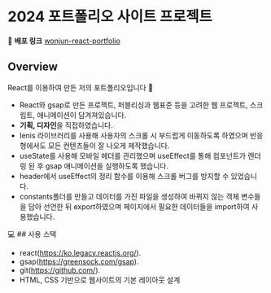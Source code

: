 # 2024 포트폴리오 사이트 프로젝트

📌 **배포 링크**
[wonjun-react-portfolio](https://dnjswns619.netlify.app/)

## Overview
React를 이용하여 만든 저의 포트폴리오입니다 🙂

- React와 gsap로 만든 프로젝트, 퍼블리싱과 웹표준 등을 고려한 웹 프로젝트, 스크립트, 애니메이션이 담겨져있습니다.
- **기획, 디자인**을 직접하였습니다.
- lenis 라이브러리를 사용해 사용자의 스크롤 시 부드럽게 이동하도록 하였으며 반응형에서도 모든 컨텐츠들이 잘 나오게 제작했습니다.
- useState를 사용해 모바일 헤더를 관리했으며 useEffect를 통해 컴포넌트가 렌더링 된 후 gsap 애니메이션을 실행하도록 했습니다.
- header에서 useEffect의 정리 함수를 이용해 스크롤 버그를 방지할 수 있었습니다.
- constants폴더를 만들고 데이터를 가진 파일을 생성하여 바뀌지 않는 객체 변수들을 담아 선언한 뒤 export하였으며 페이지에서 필요한 데이터들을 import하여 사용했습니다.



💻 ## 사용 스택
- react(https://ko.legacy.reactjs.org/).
- gsap(https://greensock.com/gsap).
- git(https://github.com/).
- HTML, CSS 기반으로 웹사이트의 기본 레이아웃 설계
